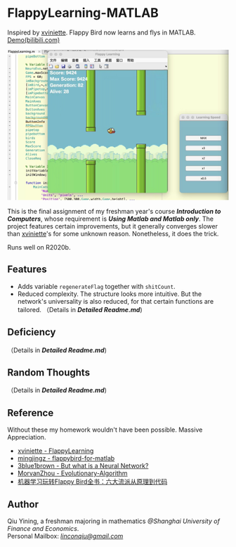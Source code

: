 # FlappyLearning-MATLAB
Inspired by [xviniette](https://github.com/xviniette/FlappyLearning). Flappy Bird now learns and flys in MATLAB. [Demo(bilibili.com)](https://www.bilibili.com/video/BV1xy4y1i73s/)  

![alt tag](https://github.com/lincolnqiu/FlappyLearning-MATLAB/blob/main/Screenshot.png)  

This is the final assignment of my freshman year's course ***Introduction to Computers***, whose requirement is ***Using Matlab and Matlab only***. The project features certain improvements, but it generally converges slower than [xviniette](https://github.com/xviniette/FlappyLearning)'s for some unknown reason. Nonetheless, it does the trick.

Runs well on R2020b.  

## Features
* Adds variable `regenerateFlag` together with `shitCount`. 
* Reduced complexity. The structure looks more intuitive. But the network's universality is also reduced, for that certain functions are tailored.
（Details in ***Detailed Readme.md***)

## Deficiency
（Details in ***Detailed Readme.md***)


## Random Thoughts
（Details in ***Detailed Readme.md***)


## Reference
Without these my homework wouldn't have been possible. Massive Appreciation.
* [xviniette - FlappyLearning](https://github.com/xviniette/FlappyLearning)
* [mingjingz - flappybird-for-matlab](https://github.com/mingjingz/flappybird-for-matlab)
* [3blue1brown - But what is a Neural Network?](https://youtu.be/aircAruvnKk)
* [MorvanZhou - Evolutionary-Algorithm](https://github.com/MorvanZhou/Evolutionary-Algorithm)  
* [机器学习玩转Flappy Bird全书：六大流派从原理到代码](https://zhuanlan.zhihu.com/p/25719115)  


## Author
Qiu Yining, a freshman majoring in mathematics *@Shanghai University of Finance and Economics*.  
Personal Mailbox: *linconqiu@gmail.com*
